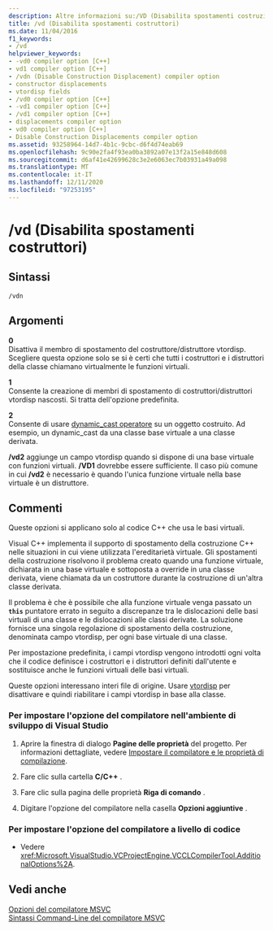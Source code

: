 ```yaml
---
description: Altre informazioni su:/VD (Disabilita spostamenti costruzione)
title: /vd (Disabilita spostamenti costruttori)
ms.date: 11/04/2016
f1_keywords:
- /vd
helpviewer_keywords:
- -vd0 compiler option [C++]
- vd1 compiler option [C++]
- /vdn (Disable Construction Displacement) compiler option
- constructor displacements
- vtordisp fields
- /vd0 compiler option [C++]
- -vd1 compiler option [C++]
- /vd1 compiler option [C++]
- displacements compiler option
- vd0 compiler option [C++]
- Disable Construction Displacements compiler option
ms.assetid: 93258964-14d7-4b1c-9cbc-d6f4d74eab69
ms.openlocfilehash: 9c90e2fa4f93ea0ba3892a07e13f2a15e848d608
ms.sourcegitcommit: d6af41e42699628c3e2e6063ec7b03931a49a098
ms.translationtype: MT
ms.contentlocale: it-IT
ms.lasthandoff: 12/11/2020
ms.locfileid: "97253195"
---
```

# <a name="vd-disable-construction-displacements"></a>/vd (Disabilita spostamenti costruttori)

## <a name="syntax"></a>Sintassi

```
/vdn
```

## <a name="arguments"></a>Argomenti

**0**<br/>
Disattiva il membro di spostamento del costruttore/distruttore vtordisp. Scegliere questa opzione solo se si è certi che tutti i costruttori e i distruttori della classe chiamano virtualmente le funzioni virtuali.

**1**<br/>
Consente la creazione di membri di spostamento di costruttori/distruttori vtordisp nascosti. Si tratta dell'opzione predefinita.

**2**<br/>
Consente di usare [dynamic_cast operatore](../../cpp/dynamic-cast-operator.md) su un oggetto costruito. Ad esempio, un dynamic_cast da una classe base virtuale a una classe derivata.

**/vd2** aggiunge un campo vtordisp quando si dispone di una base virtuale con funzioni virtuali. **/VD1** dovrebbe essere sufficiente. Il caso più comune in cui **/vd2** è necessario è quando l'unica funzione virtuale nella base virtuale è un distruttore.

## <a name="remarks"></a>Commenti

Queste opzioni si applicano solo al codice C++ che usa le basi virtuali.

Visual C++ implementa il supporto di spostamento della costruzione C++ nelle situazioni in cui viene utilizzata l'ereditarietà virtuale. Gli spostamenti della costruzione risolvono il problema creato quando una funzione virtuale, dichiarata in una base virtuale e sottoposta a override in una classe derivata, viene chiamata da un costruttore durante la costruzione di un'altra classe derivata.

Il problema è che è possibile che alla funzione virtuale venga passato un **`this`** puntatore errato in seguito a discrepanze tra le dislocazioni delle basi virtuali di una classe e le dislocazioni alle classi derivate. La soluzione fornisce una singola regolazione di spostamento della costruzione, denominata campo vtordisp, per ogni base virtuale di una classe.

Per impostazione predefinita, i campi vtordisp vengono introdotti ogni volta che il codice definisce i costruttori e i distruttori definiti dall'utente e sostituisce anche le funzioni virtuali delle basi virtuali.

Queste opzioni interessano interi file di origine. Usare [vtordisp](../../preprocessor/vtordisp.md) per disattivare e quindi riabilitare i campi vtordisp in base alla classe.

### <a name="to-set-this-compiler-option-in-the-visual-studio-development-environment"></a>Per impostare l'opzione del compilatore nell'ambiente di sviluppo di Visual Studio

1. Aprire la finestra di dialogo **Pagine delle proprietà** del progetto. Per informazioni dettagliate, vedere [Impostare il compilatore e le proprietà di compilazione](../working-with-project-properties.md).

1. Fare clic sulla cartella **C/C++** .

1. Fare clic sulla pagina delle proprietà **Riga di comando** .

1. Digitare l'opzione del compilatore nella casella **Opzioni aggiuntive** .

### <a name="to-set-this-compiler-option-programmatically"></a>Per impostare l'opzione del compilatore a livello di codice

- Vedere <xref:Microsoft.VisualStudio.VCProjectEngine.VCCLCompilerTool.AdditionalOptions%2A>.

## <a name="see-also"></a>Vedi anche

[Opzioni del compilatore MSVC](compiler-options.md)<br/>
[Sintassi Command-Line del compilatore MSVC](compiler-command-line-syntax.md)

